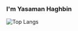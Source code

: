 ### I'm Yasaman Haghbin

<!--![GitHub stats](https://github-readme-stats.vercel.app/api?username=yasamanhbn&show_icons=true&theme=dracula)-->

![Top Langs](https://github-readme-stats.vercel.app/api/top-langs/?username=yasamanhbn&theme=dracula)

